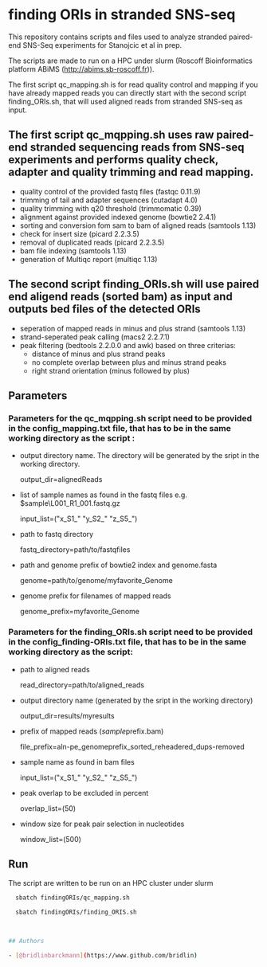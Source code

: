 # finding ORIs in stranded SNS-seq

This repository contains scripts and files used to analyze stranded paired-end SNS-Seq experiments for Stanojcic et al in prep.

The scripts are made to run on a HPC under slurm (Roscoff Bioinformatics platform ABiMS (http://abims.sb-roscoff.fr)).

The first script qc_mapping.sh is for read quality control and mapping if you have already mapped reads you can directly start with the second script finding_ORIs.sh, that will used aligned reads from stranded SNS-seq as input.

## The first script qc_mqpping.sh uses raw paired-end stranded sequencing reads from SNS-seq experiments and performs quality check, adapter and quality trimming and read mapping.
- quality control of the provided fastq files (fastqc 0.11.9)
- trimming of tail and adapter sequences (cutadapt 4.0)
- quality trimming with q20 threshold (trimmomatic 0.39)
- alignment against provided indexed genome (bowtie2 2.4.1)
- sorting and conversion fom sam to bam of aligned reads (samtools 1.13)
- check for insert size (picard 2.2.3.5)
- removal of duplicated reads (picard 2.2.3.5)
- bam file indexing (samtools 1.13)
- generation of Multiqc report (multiqc 1.13)

## The second script finding_ORIs.sh will use paired end aligend reads (sorted bam) as input and outputs bed files of the detected ORIs 

- seperation of mapped reads in minus and plus strand (samtools 1.13)
- strand-seperated peak calling (macs2 2.2.7.1)
- peak filtering (bedtools 2.2.0.0 and awk) based on three criterias: 
    - distance of minus and plus strand peaks
    - no complete overlap between plus and minus strand peaks
    - right strand orientation (minus followed by plus)

## Parameters

### Parameters for the qc_mqpping.sh script need to be provided in the config_mapping.txt file, that has to be in the same working directory as the script :

- output directory name. The directory will be generated by the sript in the working directory.

    output_dir=alignedReads

- list of sample names as found in the fastq files e.g. $sample\L001_R1_001.fastq.gz

    input_list=("x_S1_" "y_S2_" "z_S5_")           

- path to fastq directory

    fastq_directory=path/to/fastqfiles                          

- path and genome prefix of bowtie2 index and genome.fasta

    genome=path/to/genome/myfavorite_Genome    

- genome prefix for filenames of mapped reads

    genome_prefix=myfavorite_Genome  



### Parameters for the finding_ORIs.sh script need to be provided in the config_finding-ORIs.txt file, that has to be in the same working directory as the script:
- path to aligned reads

    read_directory=path/to/aligned_reads                    

- output directory name (generated by the sript in the working directory)

    output_dir=results/myresults  

- prefix of mapped reads ($sample$prefix.bam)

    file_prefix=aln-pe_genomeprefix_sorted_reheadered_dups-removed                     

- sample name as found in bam files 

    input_list=("x_S1_" "y_S2_" "z_S5_")      

- peak overlap to be excluded in percent

    overlap_list=(50)                                                  

- window size for peak pair selection in nucleotides

    window_list=(500)                                       


## Run

The script are written to be run on an HPC cluster under slurm


```bash 
  sbatch findingORIs/qc_mapping.sh
```

```bash 
  sbatch findingORIs/finding_ORIS.sh

    

## Authors

- [@bridlinbarckmann](https://www.github.com/bridlin)



